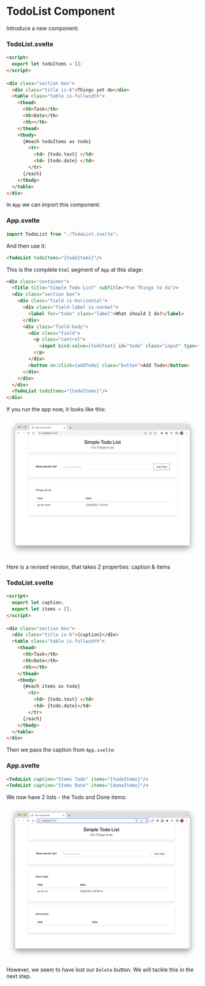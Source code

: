 # TodoList Component

Introduce a new component:

### TodoList.svelte

~~~html
<script>
  export let todoItems = [];
</script>

<div class="section box">
  <div class="title is-6">Things yet do</div>
  <table class="table is-fullwidth">
    <thead>
      <th>Task</th>
      <th>Date</th>
      <th></th>
    </thead>
    <tbody>
      {#each todoItems as todo}
        <tr>
          <td> {todo.text} </td>
          <td> {todo.date} </td>
        </tr>
      {/each}
    </tbody>
  </table>
</div>
~~~

In `App` we can import this component:

### App.svelte

```javascript
import TodoList from "./TodoList.svelte";
```

And then use it:

```html
<TodoList todoItems="{todoItems}"/>
```

This is the complete `html` segment of `App` at this stage:

```html
<div class="container">
  <Title title="Simple Todo List" subTitle="Fun Things to do"/>
  <div class="section box">
    <div class="field is-horizontal">
      <div class="field-label is-normal">
        <label for="todo" class="label">What should I do?</label>
      </div>
      <div class="field-body">
        <div class="field">
          <p class="control">
            <input bind:value={todoText} id="todo" class="input" type="text" placeholder="Type something...">
          </p>
        </div>
        <button on:click={addTodo} class="button">Add Todo</button>
      </div>
    </div>
  </div>
  <TodoList todoItems="{todoItems}"/>
</div>
```

If you run the app now, it looks like this:

<img src="img/01.png"/>

Here is a revised version, that takes 2 properties: caption & items

### TodoList.svelte

```html
<script>
  export let caption;
  export let items = [];
</script>

<div class="section box">
  <div class="title is-6">{caption}</div>
  <table class="table is-fullwidth">
    <thead>
      <th>Task</th>
      <th>Date</th>
      <th></th>
    </thead>
    <tbody>
      {#each items as todo}
        <tr>
          <td> {todo.text} </td>
          <td> {todo.date}</td>
        </tr>
      {/each}
    </tbody>
  </table>
</div>
```

Then we pass the caption from `App.svelte`:

### App.svelte

```html
<TodoList caption="Items Todo" items="{todoItems}"/>
<TodoList caption="Items Done" items="{doneItems}"/>
```

We now have 2 lists - the Todo and Done items:

![](img/02.png)

However, we seem to have lost our `Delete` button. We will tackle this in the next step.

